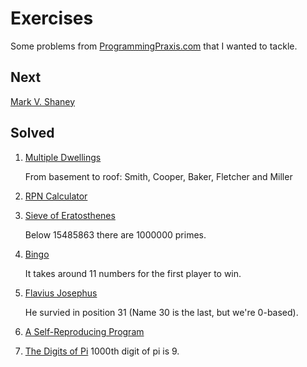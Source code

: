 # Exercises

Some problems from [ProgrammingPraxis.com](http://ProgrammingPraxis.com) that I wanted to tackle.

## Next

[Mark V. Shaney](http://programmingpraxis.com/2009/02/27/mark-v-shaney/)

## Solved

1. [Multiple Dwellings](http://programmingpraxis.com/2009/02/20/multiple-dwellings/)

    From basement to roof: Smith, Cooper, Baker, Fletcher and Miller
2. [RPN Calculator](http://programmingpraxis.com/2009/02/19/rpn-calculator/)
3. [Sieve of Eratosthenes](http://programmingpraxis.com/2009/02/19/sieve-of-eratosthenes/)

    Below 15485863 there are 1000000 primes.
4. [Bingo](http://programmingpraxis.com/2009/02/19/bingo/)

    It takes around 11 numbers for the first player to win.
5. [Flavius Josephus](http://programmingpraxis.com/2009/02/19/flavius-josephus/)
    
    He survied in position 31 (Name 30 is the last, but we're 0-based).
6. [A Self-Reproducing Program](http://programmingpraxis.com/2009/02/20/a-self-reproducing-program/)

7. [The Digits of Pi](http://programmingpraxis.com/2009/02/20/the-digits-of-pi/)
    1000th digit of pi is 9.